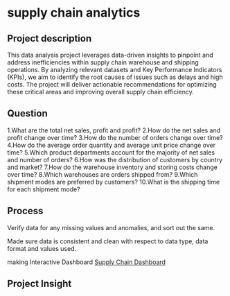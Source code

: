 # supply chain analytics
## Project description
This data analysis project leverages data-driven insights to pinpoint and address inefficiencies within supply chain warehouse and shipping operations. By analyzing relevant datasets and Key Performance Indicators (KPIs), we aim to identify the root causes of issues such as delays and high costs. The project will deliver actionable recommendations for optimizing these critical areas and improving overall supply chain efficiency.
## Question 
1.What are the total net sales, profit and profit?
2.How do the net sales and profit change over time?
3.How do the number of orders change over time?
4.How do the average order quantity and average unit price change over time?
5.Which product departments account for the majority of net sales and number of orders?
6.How was the distribution of customers by country and market?
7.How do the warehouse inventory and storing costs change over time?
8.Which warehouses are orders shipped from?
9.Which shipment modes are preferred by customers?
10.What is the shipping time for each shipment mode?
## Process
Verify data for any missing values and anomalies, and sort out the same.

Made sure data is consistent and clean with respect to data type, data format and values used.

making Interactive Dashboard [Supply Chain Dashboard](https://public.tableau.com/shared/WC3K6FWXX?:display_count=n&:origin=viz_share_link)
## Project Insight
